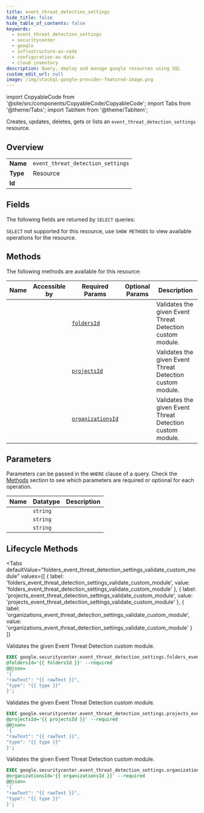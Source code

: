 ```yaml
--- 
title: event_threat_detection_settings
hide_title: false
hide_table_of_contents: false
keywords:
  - event_threat_detection_settings
  - securitycenter
  - google
  - infrastructure-as-code
  - configuration-as-data
  - cloud inventory
description: Query, deploy and manage google resources using SQL
custom_edit_url: null
image: /img/stackql-google-provider-featured-image.png
---
```


import CopyableCode from '@site/src/components/CopyableCode/CopyableCode';
import Tabs from '@theme/Tabs';
import TabItem from '@theme/TabItem';

Creates, updates, deletes, gets or lists an <code>event_threat_detection_settings</code> resource.

## Overview
<table><tbody>
<tr><td><b>Name</b></td><td><code>event_threat_detection_settings</code></td></tr>
<tr><td><b>Type</b></td><td>Resource</td></tr>
<tr><td><b>Id</b></td><td><CopyableCode code="google.securitycenter.event_threat_detection_settings" /></td></tr>
</tbody></table>

## Fields

The following fields are returned by `SELECT` queries:

`SELECT` not supported for this resource, use `SHOW METHODS` to view available operations for the resource.


## Methods

The following methods are available for this resource:

<table>
<thead>
    <tr>
    <th>Name</th>
    <th>Accessible by</th>
    <th>Required Params</th>
    <th>Optional Params</th>
    <th>Description</th>
    </tr>
</thead>
<tbody>
<tr>
    <td><a href="#folders_event_threat_detection_settings_validate_custom_module"><CopyableCode code="folders_event_threat_detection_settings_validate_custom_module" /></a></td>
    <td><CopyableCode code="exec" /></td>
    <td><a href="#parameter-foldersId"><code>foldersId</code></a></td>
    <td></td>
    <td>Validates the given Event Threat Detection custom module.</td>
</tr>
<tr>
    <td><a href="#projects_event_threat_detection_settings_validate_custom_module"><CopyableCode code="projects_event_threat_detection_settings_validate_custom_module" /></a></td>
    <td><CopyableCode code="exec" /></td>
    <td><a href="#parameter-projectsId"><code>projectsId</code></a></td>
    <td></td>
    <td>Validates the given Event Threat Detection custom module.</td>
</tr>
<tr>
    <td><a href="#organizations_event_threat_detection_settings_validate_custom_module"><CopyableCode code="organizations_event_threat_detection_settings_validate_custom_module" /></a></td>
    <td><CopyableCode code="exec" /></td>
    <td><a href="#parameter-organizationsId"><code>organizationsId</code></a></td>
    <td></td>
    <td>Validates the given Event Threat Detection custom module.</td>
</tr>
</tbody>
</table>

## Parameters

Parameters can be passed in the `WHERE` clause of a query. Check the [Methods](#methods) section to see which parameters are required or optional for each operation.

<table>
<thead>
    <tr>
    <th>Name</th>
    <th>Datatype</th>
    <th>Description</th>
    </tr>
</thead>
<tbody>
<tr id="parameter-foldersId">
    <td><CopyableCode code="foldersId" /></td>
    <td><code>string</code></td>
    <td></td>
</tr>
<tr id="parameter-organizationsId">
    <td><CopyableCode code="organizationsId" /></td>
    <td><code>string</code></td>
    <td></td>
</tr>
<tr id="parameter-projectsId">
    <td><CopyableCode code="projectsId" /></td>
    <td><code>string</code></td>
    <td></td>
</tr>
</tbody>
</table>

## Lifecycle Methods

<Tabs
    defaultValue="folders_event_threat_detection_settings_validate_custom_module"
    values={[
        { label: 'folders_event_threat_detection_settings_validate_custom_module', value: 'folders_event_threat_detection_settings_validate_custom_module' },
        { label: 'projects_event_threat_detection_settings_validate_custom_module', value: 'projects_event_threat_detection_settings_validate_custom_module' },
        { label: 'organizations_event_threat_detection_settings_validate_custom_module', value: 'organizations_event_threat_detection_settings_validate_custom_module' }
    ]}
>
<TabItem value="folders_event_threat_detection_settings_validate_custom_module">

Validates the given Event Threat Detection custom module.

```sql
EXEC google.securitycenter.event_threat_detection_settings.folders_event_threat_detection_settings_validate_custom_module 
@foldersId='{{ foldersId }}' --required 
@@json=
'{
"rawText": "{{ rawText }}", 
"type": "{{ type }}"
}';
```
</TabItem>
<TabItem value="projects_event_threat_detection_settings_validate_custom_module">

Validates the given Event Threat Detection custom module.

```sql
EXEC google.securitycenter.event_threat_detection_settings.projects_event_threat_detection_settings_validate_custom_module 
@projectsId='{{ projectsId }}' --required 
@@json=
'{
"rawText": "{{ rawText }}", 
"type": "{{ type }}"
}';
```
</TabItem>
<TabItem value="organizations_event_threat_detection_settings_validate_custom_module">

Validates the given Event Threat Detection custom module.

```sql
EXEC google.securitycenter.event_threat_detection_settings.organizations_event_threat_detection_settings_validate_custom_module 
@organizationsId='{{ organizationsId }}' --required 
@@json=
'{
"rawText": "{{ rawText }}", 
"type": "{{ type }}"
}';
```
</TabItem>
</Tabs>
